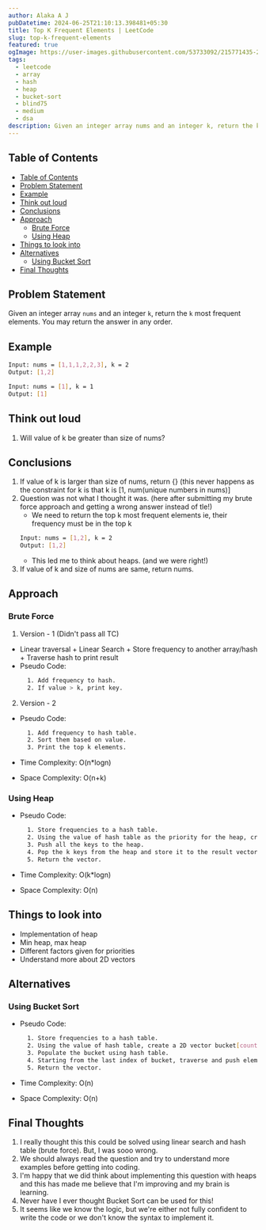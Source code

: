 ```yaml
---
author: Alaka A J
pubDatetime: 2024-06-25T21:10:13.398481+05:30
title: Top K Frequent Elements | LeetCode
slug: top-k-frequent-elements
featured: true
ogImage: https://user-images.githubusercontent.com/53733092/215771435-25408246-2309-4f8b-a781-1f3d93bdf0ec.png
tags:
  - leetcode
  - array
  - hash
  - heap
  - bucket-sort
  - blind75
  - medium
  - dsa
description: Given an integer array nums and an integer k, return the k most frequent elements. You may return the answer in any order.
---
```


## Table of Contents

- [Table of Contents](#table-of-contents)
- [Problem Statement](#problem-statement)
- [Example](#example)
- [Think out loud](#think-out-loud)
- [Conclusions](#conclusions)
- [Approach](#approach)
  - [Brute Force](#brute-force-)
  - [Using Heap](#using-heap)
- [Things to look into](#things-to-look-into)
- [Alternatives](#alternatives)
  - [Using Bucket Sort](#using-bucket-sort)
- [Final Thoughts](#final-thoughts)

## Problem Statement

Given an integer array `nums` and an integer `k`, return the `k` most frequent elements. You may return the answer in any order.

## Example

```bash
Input: nums = [1,1,1,2,2,3], k = 2
Output: [1,2]

Input: nums = [1], k = 1
Output: [1]
```

## Think out loud

1. Will value of k be greater than size of nums?

## Conclusions

1. If value of k is larger than size of nums, return {} (this never happens as the constraint for k is that k is [1, num(unique numbers in nums)]
2. Question was not what I thought it was. (here after submitting my brute force approach and getting a wrong answer instead of tle!)
   - We need to return the top k most frequent elements ie, their frequency must be in the top k
   ```bash
   Input: nums = [1,2], k = 2
   Output: [1,2]
   ```
   - This led me to think about heaps. (and we were right!)
3. If value of k and size of nums are same, return nums.

## Approach

### Brute Force

1. Version - 1 (Didn't pass all TC)

- Linear traversal + Linear Search + Store frequency to another array/hash + Traverse hash to print result
- Pseudo Code:
  ```bash
    1. Add frequency to hash.
    2. If value > k, print key.
  ```

2. Version - 2

- Pseudo Code:

  ```bash
    1. Add frequency to hash table.
    2. Sort them based on value.
    3. Print the top k elements.
  ```

- Time Complexity: O(n\*logn)
- Space Complexity: O(n+k)

### Using Heap

- Pseudo Code:

  ```bash
    1. Store frequencies to a hash table.
    2. Using the value of hash table as the priority for the heap, create a heap.
    3. Push all the keys to the heap.
    4. Pop the k keys from the heap and store it to the result vector.
    5. Return the vector.
  ```

- Time Complexity: O(k\*logn)
- Space Complexity: O(n)

## Things to look into

- Implementation of heap
- Min heap, max heap
- Different factors given for priorities
- Understand more about 2D vectors

## Alternatives

### Using Bucket Sort

- Pseudo Code:

  ```bash
    1. Store frequencies to a hash table.
    2. Using the value of hash table, create a 2D vector bucket[count][value].
    3. Populate the bucket using hash table.
    4. Starting from the last index of bucket, traverse and push elements to result vector till we get k elements.
    5. Return the vector.
  ```

- Time Complexity: O(n)
- Space Complexity: O(n)

## Final Thoughts

1. I really thought this this could be solved using linear search and hash table (brute force). But, I was sooo wrong.
2. We should always read the question and try to understand more examples before getting into coding.
3. I'm happy that we did think about implementing this question with heaps and this has made me believe that I'm improving and my brain is learning.
4. Never have I ever thought Bucket Sort can be used for this!
5. It seems like we know the logic, but we're either not fully confident to write the code or we don't know the syntax to implement it.
